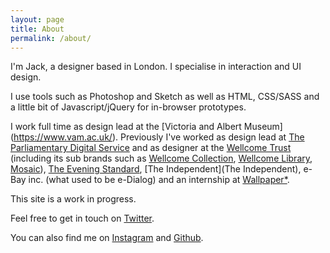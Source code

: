 ```yaml
---
layout: page
title: About
permalink: /about/
---
```


I'm Jack, a designer based in London. I specialise in interaction and UI design. 

I use tools such as Photoshop and Sketch as well as HTML, CSS/SASS and a little bit of Javascript/jQuery for in-browser prototypes. 

I work full time as design lead at the [Victoria and Albert Museum] (https://www.vam.ac.uk/). Previously I've worked as design lead at [The Parliamentary Digital Service](https://pds.blog.parliament.uk/) and as designer at the [Wellcome Trust](http://www.wellcome.ac.uk/) (including its sub brands such as [Wellcome Collection](http://wellcomecollection.org/), [Wellcome Library](http://wellcomelibrary.org/), [Mosaic](http://mosaicscience.com/)), [The Evening Standard](http://www.standard.co.uk/), [The Independent](The Independent), e-Bay inc. (what used to be e-Dialog) and an internship at [Wallpaper*](http://www.wallpaper.com/).

This site is a work in progress. 

Feel free to get in touch on [Twitter](https://twitter.com/jackcraig).

You can also find me on [Instagram](http://instagram.com/jackcraig) and [Github](https://github.com/jackcraig).